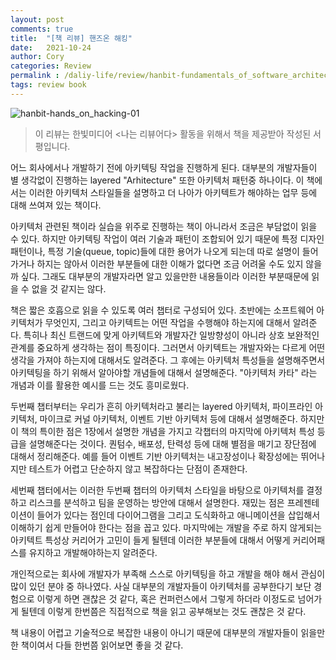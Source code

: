 ```yaml
---
layout: post
comments: true
title:  "[책 리뷰] 핸즈온 해킹"
date:   2021-10-24
author: Cory
categories: Review
permalink : /daliy-life/review/hanbit-fundamentals_of_software_architecture
tags: review book
---
```


<img src="https://lh3.googleusercontent.com/pw/AM-JKLU3ZzNmjDJZcZly57qcwQYlqOaWj9fuHWitRlyO67IMlMMSToSQmbGfFdaKBtJvQuc17cA8VuwtJJuHedULq2ef8yX5hnVDPzIlHnSxFc3cYw88Bh6SWQazrMIcLqIQvnfcvB4l6Z5b6HqOxgMfdEpV=w2296-h1722-no?authuser=0" alt="hanbit-hands_on_hacking-01">

> 이 리뷰는 한빛미디어 <나는 리뷰어다> 활동을 위해서 책을 제공받아 작성된 서평입니다.

어느 회사에서나 개발하기 전에 아키텍팅 작업을 진행하게 된다. 대부분의 개발자들이 별 생각없이 진행하는 layered "Arhitecture" 또한 아키텍처 패턴중 하나이다. 이 책에서는 이러한 아키텍처 스타일들을 설명하고 더 나아가 아키텍트가 해야하는 업무 등에 대해 쓰여져 있는 책이다.

아키텍처 관련된 책이라 실습을 위주로 진행하는 책이 아니라서 조금은 부담없이 읽을 수 있다. 하지만 아키텍팅 작업이 여러 기술과 패턴이 조합되어 있기 때문에 특정 디자인 패턴이나, 특정 기술(queue, topic)들에 대한 용어가 나오게 되는데 따로 설명이 들어가거나 하지는 않아서 이러한 부분들에 대한 이해가 없다면 조금 어려울 수도 있지 않을까 싶다. 그래도 대부분의 개발자라면 알고 있을만한 내용들이라 이러한 부분때문에 읽을 수 없을 것 같지는 않다.

책은 짧은 호흡으로 읽을 수 있도록 여러 챕터로 구성되어 있다. 초반에는 소프트웨어 아키텍처가 무엇인지, 그리고 아키텍트는 어떤 작업을 수행해야 하는지에 대해서 알려준다. 특히나 최신 트랜드에 맞게 아키텍트와 개발자간 일방향성이 아니라 상호 보완적인 관계를 중요하게 생각하는 점이 특징이다. 그러면서 아키텍트는 개발자와는 다르게 어떤 생각을 가져야 하는지에 대해서도 알려준다. 그 후에는 아키텍처 특성들을 설명해주면서 아키텍팅을 하기 위해서 알아야할 개념들에 대해서 설명해준다. "아키텍처 카타" 라는 개념과 이를 활용한 예시를 드는 것도 흥미로웠다.

두번째 챕터부터는 우리가 흔히 아키텍처라고 불리는 layered 아키텍처, 파이프라인 아키텍처, 마이크로 커널 아키텍처, 이벤트 기반 아키텍처 등에 대해서 설명해준다. 하지만 이 책의 특이한 점은 1장에서 설명한 개념을 가지고 각챕터의 마지막에 아키텍처 특성 등급을 설명해준다는 것이다. 퀀텀수, 배포성, 탄력성 등에 대해 별점을 매기고 장단점에 대해서 정리해준다. 예를 들어 이벤트 기반 아키텍처는 내고장성이나 확장성에는 뛰어나지만 테스트가 어렵고 단순하지 않고 복잡하다는 단점이 존재한다.

세번째 챕터에서는 이러한 두번째 챕터의 아키텍처 스타일을 바탕으로 아키텍처를 결정하고 리스크를 분석하고 팀을 운영하는 방안에 대해서 설명한다. 재밌는 점은 프레젠테이션이 들어가 있다는 점인데 다이어그램을 그리고 도식화하고 애니메이션을 삽입해서 이해하기 쉽게 만들어야 한다는 점을 꼽고 있다. 마지막에는 개발을 주로 하지 않게되는 아키텍트 특성상 커리어가 고민이 들게 될텐데 이러한 부분들에 대해서 어떻게 커리어패스를 유지하고 개발해야하는지 알려준다.

개인적으로는 회사에 개발자가 부족해 스스로 아키텍팅을 하고 개발을 해야 해서 관심이 많이 있던 분야 중 하나였다. 사실 대부분의 개발자들이 아키텍처를 공부한다기 보단 경험으로 이렇게 하면 괜찮은 것 같다, 혹은 컨퍼런스에서 그렇게 하더라 이정도로 넘어가게 될텐데 이렇게 한번쯤은 직접적으로 책을 읽고 공부해보는 것도 괜찮은 것 같다.

책 내용이 어렵고 기술적으로 복잡한 내용이 아니기 때문에 대부분의 개발자들이 읽을만한 책이여서 다들 한번쯤 읽어보면 좋을 것 같다.
